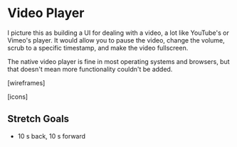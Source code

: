 # Video Player

I picture this as building a UI for dealing with a video, a lot like YouTube's or Vimeo's player. It would allow you to pause the video, change the volume, scrub to a specific timestamp, and make the video fullscreen.

The native video player is fine in most operating systems and browsers, but that doesn't mean more functionality couldn't be added.

[wireframes]

[icons]

## Stretch Goals

- 10 s back, 10 s forward